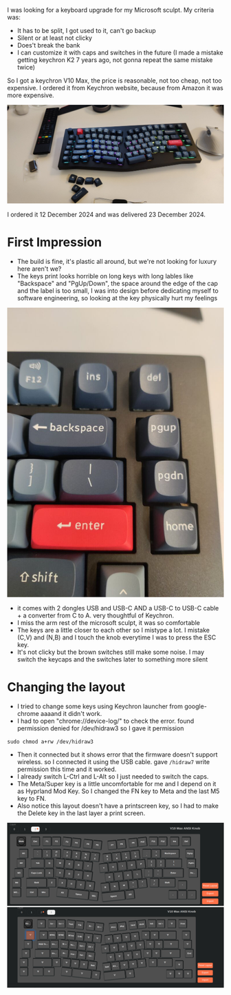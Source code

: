 I was looking for a keyboard upgrade for my Microsoft sculpt. My criteria was:

- It has to be split, I got used to it, can't go backup
- Silent or at least not clicky
- Does't break the bank
- I can customize it with caps and switches in the future (I made a mistake getting keychron K2 7 years ago, not gonna repeat the same mistake twice)


So I got a keychron V10 Max, the price is reasonable, not too cheap, not too expensive. I ordered it from Keychron website, because from Amazon it was more expensive.

![](/public/2dd0d9d96790948c51e6b3c97a7c2aef22089b881c4fff27437d985fbf94d4a6.jpeg)


I ordered it 12 December 2024 and was delivered 23 December 2024.


# First Impression

* The build is fine, it's plastic all around, but we're not looking for luxury here aren't we? 
* The keys print looks horrible on long keys with long lables like "Backspace" and "PgUp/Down", the space around the edge of the cap and the label is too small, I was into design before dedicating myself to software engineering, so looking at the key physically hurt my feelings

![](/public/dbfe1f1c96e4418ec880b7b614fbf142a7905b98b1d91367127c648b219ff874.jpg)

* it comes with 2 dongles USB and USB-C AND a USB-C to USB-C cable + a converter from C to A. very thoughtful of Keychron.
* I miss the arm rest of the microsoft sculpt, it was so comfortable
* The keys are a little closer to each other so I mistype a lot. I mistake (C,V) and (N,B) and I touch the knob everytime I was to press the ESC key.
* It's not clicky but the brown switches still make some noise. I may switch the keycaps and the switches later to something more silent


# Changing the layout
* I tried to change some keys using Keychron launcher from google-chrome aaaand it didn't work. 
* I had to open "chrome://device-log/" to check the error. found permission denied for /dev/hidraw3 so I gave it permission 
```
sudo chmod a+rw /dev/hidraw3
```
* Then it connected but it shows error that the firmware doesn't support wireless. so I connected it using the USB cable. gave `/hidraw7` write permission this time and it worked. 
* I already switch L-Ctrl and L-Alt so I just needed to switch the caps. 
* The Meta/Super key is a little uncomfortable for me and I depend on it as Hyprland Mod Key. So I changed the FN key to Meta and the last M5 key to FN. 
* Also notice this layout doesn't have a printscreen key, so I had to make the Delete key in the last layer a print screen.

![](/public/d494c28af377c0ff57c77f85d1e12c1f9126ae973db77cbf900f5a5400d7a82f.png)
![](/public/9bfadd370cfdad2ab676789eef1f55f5c1594bc14d758c141b184464f717a601.png)
